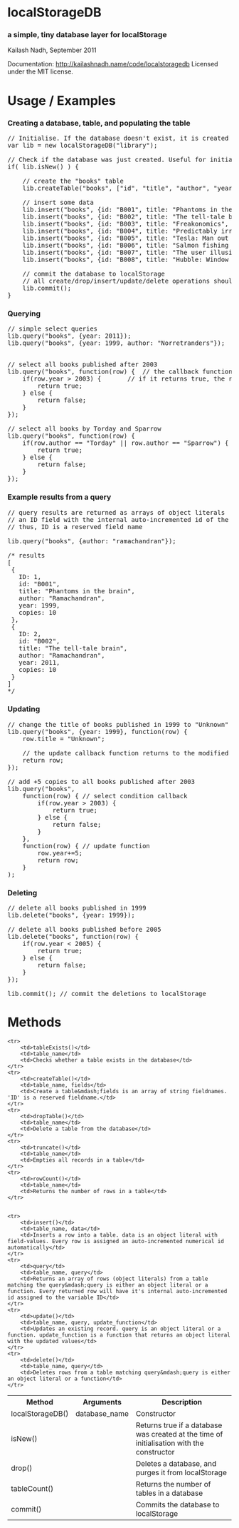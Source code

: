 # localStorageDB
### a simple, tiny database layer for localStorage
Kailash Nadh, September 2011

Documentation: http://kailashnadh.name/code/localstoragedb
Licensed under the MIT license.

# Usage / Examples
### Creating a database, table, and populating the table

<pre>
// Initialise. If the database doesn't exist, it is created
var lib = new localStorageDB("library");

// Check if the database was just created. Useful for initial database setup
if( lib.isNew() ) {

	// create the "books" table
	lib.createTable("books", ["id", "title", "author", "year", "copies"]);
	
	// insert some data
	lib.insert("books", {id: "B001", title: "Phantoms in the brain", author: "Ramachandran", year: 1999, copies: 10});
	lib.insert("books", {id: "B002", title: "The tell-tale brain", author: "Ramachandran", year: 2011, copies: 10});
	lib.insert("books", {id: "B003", title: "Freakonomics", author: "Levitt and Dubner", year: 2005, copies: 10});
	lib.insert("books", {id: "B004", title: "Predictably irrational", author: "Ariely", year: 2008, copies: 10});
	lib.insert("books", {id: "B005", title: "Tesla: Man out of time", author: "Cheney", year: 2001, copies: 10});
	lib.insert("books", {id: "B006", title: "Salmon fishing in the Yemen", author: "Torday", year: 2007, copies: 10});
	lib.insert("books", {id: "B007", title: "The user illusion", author: "Norretranders", year: 1999, copies: 10});
	lib.insert("books", {id: "B008", title: "Hubble: Window of the universe", author: "Sparrow", year: 2010, copies: 10});
	
	// commit the database to localStorage
	// all create/drop/insert/update/delete operations should be committed
	lib.commit();
}
</pre>


### Querying
<pre>
// simple select queries
lib.query("books", {year: 2011});
lib.query("books", {year: 1999, author: "Norretranders"});


// select all books published after 2003
lib.query("books", function(row) {	// the callback function is applied to every row in the table
	if(row.year > 2003) {		// if it returns true, the row is selected
		return true;
	} else {
		return false;
	}
});

// select all books by Torday and Sparrow
lib.query("books", function(row) {
	if(row.author == "Torday" || row.author == "Sparrow") {
		return true;
	} else {
		return false;
	}
});
</pre>

### Example results from a query
<pre>
// query results are returned as arrays of object literals
// an ID field with the internal auto-incremented id of the row is also included
// thus, ID is a reserved field name

lib.query("books", {author: "ramachandran"});

/* results
[
 {
   ID: 1,
   id: "B001",
   title: "Phantoms in the brain",
   author: "Ramachandran",
   year: 1999,
   copies: 10
 },
 {
   ID: 2,
   id: "B002",
   title: "The tell-tale brain",
   author: "Ramachandran",
   year: 2011,
   copies: 10
 }
]
*/
</pre>


### Updating
<pre>
// change the title of books published in 1999 to "Unknown"
lib.query("books", {year: 1999}, function(row) {
	row.title = "Unknown";
	
	// the update callback function returns to the modified record
	return row;
});

// add +5 copies to all books published after 2003
lib.query("books",
	function(row) {	// select condition callback
		if(row.year > 2003) {
			return true;
		} else {
			return false;
		}
	},
	function(row) { // update function
		row.year+=5;
		return row;
	}
);
</pre>

### Deleting
<pre>
// delete all books published in 1999
lib.delete("books", {year: 1999});

// delete all books published before 2005
lib.delete("books", function(row) {
	if(row.year < 2005) {
		return true;
	} else {
		return false;
	}
});

lib.commit(); // commit the deletions to localStorage
</pre>

# Methods
<table>
	<tr>
		<th>Method</th/>
		<th>Arguments</th/>
		<th>Description</th>
	</tr>
	<tr>
		<td>localStorageDB()</td>
		<td>database_name</td>
		<td>Constructor</td>
	</tr>
	<tr>
		<td>isNew()</td>
		<td></td>
		<td>Returns true if a database was created at the time of initialisation with the constructor</td>
	</tr>
	<tr>
		<td>drop()</td>
		<td></td>
		<td>Deletes a database, and purges it from localStorage</td>
	</tr>
	<tr>
		<td>tableCount()</td>
		<td></td>
		<td>Returns the number of tables in a database</td>
	</tr>
	<tr>
		<td>commit()</td>
		<td></td>
		<td>Commits the database to localStorage</td>
	</tr>


	<tr>
		<td>tableExists()</td>
		<td>table_name</td>
		<td>Checks whether a table exists in the database</td>
	</tr>
	<tr>
		<td>createTable()</td>
		<td>table_name, fields</td>
		<td>Create a table&mdash;fields is an array of string fieldnames. 'ID' is a reserved fieldname.</td>
	</tr>
	<tr>
		<td>dropTable()</td>
		<td>table_name</td>
		<td>Delete a table from the database</td>
	</tr>
	<tr>
		<td>truncate()</td>
		<td>table_name</td>
		<td>Empties all records in a table</td>
	</tr>
	<tr>
		<td>rowCount()</td>
		<td>table_name</td>
		<td>Returns the number of rows in a table</td>
	</tr>

	
	<tr>
		<td>insert()</td>
		<td>table_name, data</td>
		<td>Inserts a row into a table. data is an object literal with field-values. Every row is assigned an auto-incremented numerical id automatically</td>
	</tr>
	<tr>
		<td>query</td>
		<td>table_name, query</td>
		<td>Returns an array of rows (object literals) from a table matching the query&mdash;query is either an object literal or a function. Every returned row will have it's internal auto-incremented id assigned to the variable ID</td>
	</tr>
	<tr>
		<td>update()</td>
		<td>table_name, query, update_function</td>
		<td>Updates an existing record. query is an object literal or a function. update_function is a function that returns an object literal with the updated values</td>
	</tr>
	<tr>
		<td>delete()</td>
		<td>table_name, query</td>
		<td>Deletes rows from a table matching query&mdash;query is either an object literal or a function</td>
	</tr>
</table>